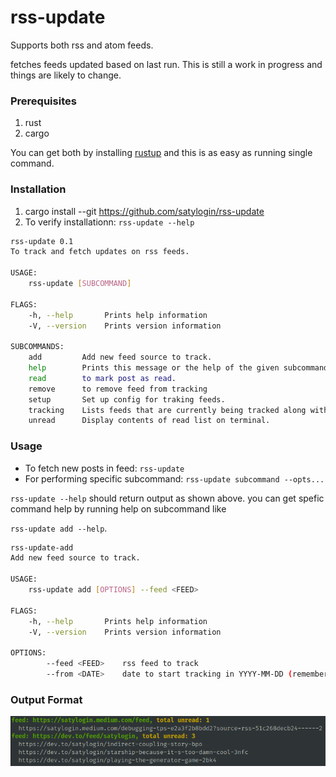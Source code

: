 # rss-update
Supports both rss and atom feeds.

fetches feeds updated based on last run. This is still a work in progress and things are likely to
change.

### Prerequisites
1. rust
3. cargo

You can get both by installing [rustup](https://www.rust-lang.org/learn/get-started) and this is as
easy as running single command.

### Installation
1. cargo install --git https://github.com/satylogin/rss-update
2. To verify installationn: `rss-update --help`
```bash
rss-update 0.1
To track and fetch updates on rss feeds.

USAGE:
    rss-update [SUBCOMMAND]

FLAGS:
    -h, --help       Prints help information
    -V, --version    Prints version information

SUBCOMMANDS:
    add         Add new feed source to track.
    help        Prints this message or the help of the given subcommand(s)
    read        to mark post as read.
    remove      to remove feed from tracking
    setup       Set up config for traking feeds.
    tracking    Lists feeds that are currently being tracked along with its metadata.
    unread      Display contents of read list on terminal.
```

### Usage
* To fetch new posts in feed: `rss-update`
* For performing specific subcommand: `rss-update subcommand --opts...`

`rss-update --help` should return output as shown above. you can get spefic command help by running
help on subcommand like 

`rss-update add --help`.
```bash
rss-update-add 
Add new feed source to track.

USAGE:
    rss-update add [OPTIONS] --feed <FEED>

FLAGS:
    -h, --help       Prints help information
    -V, --version    Prints version information

OPTIONS:
        --feed <FEED>    rss feed to track
        --from <DATE>    date to start tracking in YYYY-MM-DD (remember to pad with 0)
```

### Output Format
![output.png](images/output.png)
